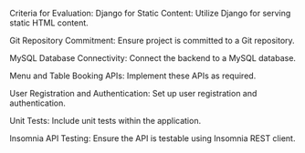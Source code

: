 Criteria for Evaluation:
Django for Static Content: Utilize Django for serving static HTML content.

Git Repository Commitment: Ensure project is committed to a Git repository.

MySQL Database Connectivity: Connect the backend to a MySQL database.

Menu and Table Booking APIs: Implement these APIs as required.

User Registration and Authentication: Set up user registration and authentication.

Unit Tests: Include unit tests within the application.

Insomnia API Testing: Ensure the API is testable using Insomnia REST client.
